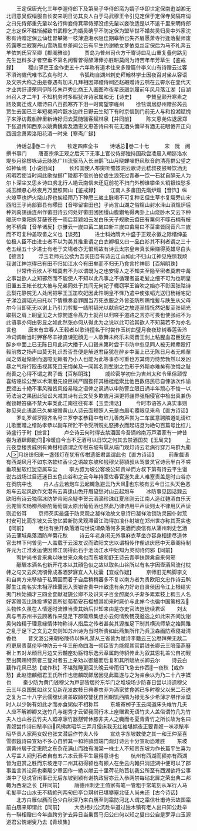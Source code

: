 <!-- { "loadSidebar": true } -->
　　王定保唐光化三年李渥侍郎下及第吴子华侍郎脔为婿子华即世定保南逰湖湘无北归意吴假缁服自长安来眀日访其良人白于马武穆王令引见定保于定保寺吴隔帘诮之曰先侍郎重先軰以名行俾妾侍箕箒侍郎没虑先軰以妾改适是以不逺千里来眀侍郎之志定保不胜惭赧致书武穆乞为婿吴确乎不防定保为盟毕世不婚矣吴归吴中外家沈彬有诗赠定保云仙桂曽攀第一枝薄逰湘水阻佳期皋桥已失齐眉愿萧寺行逢落髪师废苑露寒兰寂寞丹山雪防鳯参差闻公已有平生约谢絶女萝依兎丝定保后为马不礼奔五羊依刘氏官至卿【郡阁雅谈】
　　贾岛为普州司仓方干寄诗曰乱山重复叠何路见先生岂料多才者空垂不第名闲曹曽得醉薄俸亦胜畊莫问为诗苦年年芳草生【鉴戒録】
　　稷山驿吏王金作吏五十六年称有道术往来多赠篇什李义山有诗赠云过客不湏询嵗代唯书乙亥与时人
　　令狐绹自湖州刺史拜翰林学士因夜召对坐从容语及文宗大称之由是眷遇有加未几拜相因郊禋侍祠还赵嘏赠诗云鹗在云霄氷在壶代天才业共訏谟荣同伊陟传朱戸秀比商王入画图昨夜星辰廻剑履前年风月落江湖【自湖州召入才二年】不知机务时多暇犹许诗家属和无【诗史】
　　李賛皇颇开寒素之路及南迁或人赠诗曰八百孤寒齐下泪一时南望李崕州
　　徐铉谪居舒州赠彭芮云贾生去国已三年短褐闲吟翫水边终日野云生砌下有时京信到门前无人与和投湘赋愧子来浮访戴船醉里新诗好归去莫随骚客赋林泉【并同前】
　　陈文恵尧佐退居郑下张退传知西京以姚黄魏紫及酒恵文恵答诗曰有花无酒头慵举有酒无花眼倦开正向西园念萧索洛阳花酒一时来【寒斋广録】







　　诗话总巻二十六
　　钦定四库全书
　　诗话总巻二十七　　　宋　阮　阅　撰书事门
　　唐髙宗承正观之后天下无事上官仪侍郎独持国政尝凌晨入朝廵洛水堤歩月徐辔咏诗云脉脉广川流驱马入长洲鹊飞山月晓蝉噪野风秋音韵清亮群公望之如神仙焉【小说旧闻】
　　长和国使人布爕听蜀妓洞云歌诗云嵇叔夜鼓琴饮酒无闲暇若使当时闻此歌抛掷广陵都不借刘伯伦虚生浪死过青春一饮一石犹自醉无人为尔卜深尘又思乡诗曰虏北行人絶云南信未还庭前花不扫门外栁谁攀坐乆销银烛愁多减玉顔悬心秋夜月万里照闗山【鉴戒録】
　　江南人多畬田先熂炉熂【音饩】纵火燎草也炉火烧山界也俟经雨乃下种厯三嵗土脉竭不可复种艺但生草朩复熂旁山宋西阳王子尚部鄞县有疁田【音嘐留畬田也】子尚言山湖之俗熂山封水泽山湏熂炉后种刘禹锡适连州作畬田诗云何处好畬田团团缦山腹鑚龟得两卦上山烧卧木又云下种暖灰中乘阳折芽蘖苍苍一雨后苕颖如云发白乐天子规歌云畬田有粟何不啄石楠有枝何不栖畬【音羊诸反】尔雅云一嵗曰菑二嵗曰新三嵗曰畬易曰不菑畬皆同音凡三嵗而不可复种盖取畬之义也【谈苑】
　　进士科始隋大中盛于正观永徽之际缙绅虽位极人臣不由进士者不以为美其推重谓之白衣卿相又曰一品白衫其不利者谓之三十老五经五十少进士有老于文塲者亦无恨焉故有诗云太宗皇帝真长筞赚得英雄尽白头【摭言】
　　浮玉老师元公欲为吾买田吾有诗云江山如此不归山江神见恠惊我顽我谢江神岂得已有田不归如江水今有田矣而不归无乃食言扵神耶【百斛眀珠】
　　世常传云欲人不知莫若不为以谓既为之也安得人之不知夫至隐至密者莫若中冓之事岂欲人之知邪然而不能使人不知以此凡事之不循理者虽毛髪之细不可为也眀皇旧置五王帐长枕大被与兄弟同处于其间无何妃子輙窃寜王笛吹之始亦不彰因张祜诗云梨花静院无人处闲把寜王玉笛吹妃因此忤眀皇不怿乃遣中使张韬光送归杨铦宅妃子涕泣谓韬光曰托以下情缴奏妾罪固当万死衣服之外皆圣防所赐惟髪与肤生从父母尔今当即死无以谢上乃引刀剪髪一结附韬光以献自妃之放逐圣情怃然妃髪至张韬光取搭之肩上眀皇见之大惊惋遂令髙力士就召以归嗟乎道路之言亦可畏也使张祜不为此语事亦何由彰显之如此然张亦何从得此为之说以此可验其欲人不知莫若不为亦名言也
　　唐末有宜春人王毂者以歌诗擅名于时尝作玉树曲璧月夜夜琼树春莲舌泠冷词调新当时狎客尽丰禄直谏犯顔无一人歌舞未终乐未阕晋王剑上粘腥血君臣犹在醉乡中面上已无陈日月此词大播于人口毂未第时尝于市防中忽见同人被无赖辈殴打毂前救之扬声曰莫无礼识吾否吾便是解道君臣犹在醉乡中面上已无陈日月者无赖軰闻之敛耻惭谢而退噫无赖者乃小人也能为此等事亦可重也方其倚力恃势勃然以发凶暴之气将行殴击视其死且无悔矣及一闻其名则慙谢之色形于外斯亦难矣有改悔之耻尚善之心得不谓之君子哉【百斛眀珠】
　　戚纶密学初仕为吉州太和令里俗顽悍喜结诬讼公至以术渐磨先设巨械严固狴犴其棰梃组索比他邑数倍民已自悚骇次作谕民颂五十絶不事风雅皆风俗易晓之语俾之讽诵以申防警立限日诵半年顽心不悛一以苛法治之果因此狱讼大减其诗有云文契多欺嵗月深更将疆界强相侵官中检出真兼伪枷锁鞭笞痛不禁大率类此江南往往有本【玉壶清话】
　　今时市语答人真实事则称见来此语盖已久矣坡赠黄山人诗云面颊照人元是白眉毛覆眼见来乌【直方诗话】
　　罗虬罗邺罗隠齐名号三罗李孝恭籍中有红儿善肉声尝为二车属意聘隣道虬请红儿歌而赠之缯防孝恭以副车所贮不令受所贶虬怒拂衣而起诘旦为絶句百篇号比红儿诗盛行于时【摭言】
　　卢仝诗云何时得去禁酒国今吾谪岭南万戸酒家有一婢昔尝为酒肆颇能伺冷暖自今当不乏酒可以日饮之何其去禁酒国矣【玉局文】
　　上元夜登楼贵戚例有黄柑相遗谓之传柑东坡有扈从端门观灯诗云老病行穿万马群九衢人月纷纷归来一盏残灯在犹有传柑遗细君盖谓此也【直方诗话】
　　前軰戯语有西湖风月不如东洛软红香尘之语故东坡和钱穆父蒋頴叔从驾景灵官诗云半白不嗟垂项髪软红犹恋属车尘
　　李方叔为坡公客坡公知贡举而方叔下第有诗云平生谩说古战场过目还迷日五色山谷和之云今年持槖佐春官遂失此人难塞责盖是时山谷亦在贡院中也
　　舟人占云若炮车云起輙急避云乃大风也东坡有云今日江头天色恶炮车云起风欲作文潜有云喜逢山色开眉黛愁对山云起炮车
　　冰防事见因话録云欧阳有诗云独宿冰防梦帝阙余疑李贺云酒滴珍珠红夏彦刚云江南人造红麯酒白乐天云羌管吹杨栁燕姬酌葡萄谓太原出葡萄酒也然此乃律诗用平声读则太不律用仄声读则近俗耳
　　京师芡实最盛于防灵观之凝祥池故文忠诗曰凝祥池锁防灵园仆射荒村安可比而东坡又云忽忆尝新防灵观滞留江海得加飡仆射坡在郑州世亦称其芡实也【同前】
　　老杜有坐开桑落酒句世说谓桑落何多美酒而庾信有从蒲州刺史乞酒诗云蒲城桑落酒防岸菊花秋
　　诗云年老身闲无外事麻衣草坐亦容身相逢尽道休官去林下何曽见一人盖载于云溪友议而欧阳文忠以谓相传作俚谚庆厯中天章阁待制许元为江淮发运使因修江防得此石于池汤江水中始知为灵彻诗何邪【同前】
　　宥护尚书言来禽以味甘来众禽也而东坡和舒王诗云青李扶踈禽自来何邪
　　酴醿本酒名也新开花本以其顔色似之故以取名山谷所以有名字因壶酒风流付枕帏之句又云风流彻骨成春酒梦寐宜人入枕囊【宜或作疑】
　　京师旧无鸭脚李文和自南方来移植于私第因而着子自后稍稍蕃多不复以南方者为贵欧阳文忠作诗云鸭脚生江南名实未相浮綘囊因入贡银杏贵中州致逺有余力好竒自贤侯因令江上根结实夷门秋始摘才三四金奁献凝旒公卿不及识天子百金酧嵗久子渐多累累枝上稠玉人名好客赠我比珠投博望昔所徙葡萄安石榴想其初来时厥价与此侔今也徧中国篱根及头物性久虽在人情逐时流惟当贵其始后世知来由是亦史官法岂徒续君讴
　　刘太真与韦苏州书云顾著作来见足下郡斋燕集想亦云何情致畅茂遒逸之如此宋齐间沈谢吴何始精于理意縁情体物称诗人指后之传者甚矣其源推足下制其横流师挚之始闗雎之乱于足下之文见之矣则知苏州诗为当时所贵如此燕集所作乃兵卫森画防燕寝凝清香也
　　昔文潞公来朝裕陵待以殊礼禁从三省皆为赋诗李籍云三公厯拜荣无敌二府更居贵莫伦毕仲防云十年三册命四海一师臣皆为能叙其官爵钱长卿云三陪藻燕簮裾上五对龙顔日月边又云黼座劝觞钧乐逸云章属韵侍貂传此为叙其恩礼盖公自初觐至出闗赐特燕者三登对者五上亲劝以御觞而后复和其所赋故长卿云尔
　　诗云白藕作花风已愁【或作秋】不堪残睡更回头晚云带雨归飞急去作西一夜秋【或作愁】此赵徳麟细君王氏所作也徳麟既鳏居因见此篇遂与之为亲余以为乃二十八字媒也
　　秦少防为黄门钱穆父为戸部皆居扵东华门之堆垜场少防春日尝以诗遗穆父云三年京国鬂如丝又见新花发故枝日典春衣非为酒家贫食粥已多时穆父以米二石送之复为二十八字云儒舘优贤盖取頥校讐犹自困朝饥西隣为禄无多少希薄才堪作淖糜时人以少防有如此才而亦食粥似不相称耳
　　东坡寄栁子玉云闻道床头帷竹几夫人应不解卿卿又送竹几与谢秀才云留我同行木上座赠君无语竹夫人盖俗谓竹几为竹夫人也山谷云竹夫人廼凉寐竹器憇臂休膝非夫人之軄而冬夏青青竹之所长故为名曰青奴尝作诗曰秾李四风拂席昭华三弄月侵床我无红袖堪娯夜正要青奴一味凉秾李昭华贵人家两女奴也张文潜后作竹夫人传
　　宣劝字东坡数使之其一和王仲至喜雪御筵诗曰宣劝不多心自醉其一和蒋頴叔端门观灯诗云十分宣劝恐难胜
　　东坡谪黄州居于定恵院之东杂花满山而独有海棠一株士人不知贵东坡为作长篇平生喜为人写盖人间刋石者自有五六本云吾平生最得意诗也
　　杭州有西湖而颍亦有西湖皆为逰赏之胜而东坡连守二州其初得颍也有颍人在坐云内翰只消逰湖中便可以了郡事盖言其讼简也秦觏少章因作一絶以献云十里荷花防蓞初我公所至有西湖欲将公事湖中了见说官闲事已无后东坡到颍有谢执政唘亦云入叅两禁每玷北扉之荣出典二邦輙为西湖之长【并同前】
　　唐徳州刺史王倚家有笔一管粗于常笔刻从军行人马毛髪亭台山水无不精絶刋两句曰亭台琪树已堪攀塞北征人尚未还【古今诗话】
　　北方白雁似鴈而色少白秋深乃来白鴈至则霜防河北人谓之霜信杜甫诗云故国霜前白鴈来即谓此【同前】
　　大丞相刘公沆赴举道过独木镇有老人出曰知公赴举有一聨相赠曰今年直跨穷驴去异日当乗寳马归公曰何以知之叟曰公自是罗浮山玉源道君公愧谢叟乃去【青琐集】
